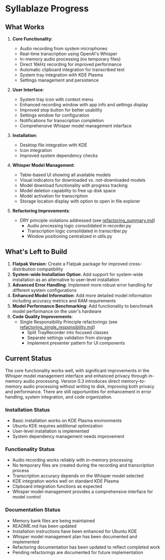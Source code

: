 # Syllablaze Progress

## What Works

1. **Core Functionality**:
   - Audio recording from system microphones
   - Real-time transcription using OpenAI's Whisper
   - In-memory audio processing (no temporary files)
   - Direct 16kHz recording for improved performance
   - Automatic clipboard integration for transcribed text
   - System tray integration with KDE Plasma
   - Settings management and persistence

2. **User Interface**:
   - System tray icon with context menu
   - Enhanced recording window with app info and settings display
   - Improved stop button for better usability
   - Settings window for configuration
   - Notifications for transcription completion
   - Comprehensive Whisper model management interface

3. **Installation**:
   - Desktop file integration with KDE
   - Icon integration
   - Improved system dependency checks

4. **Whisper Model Management**:
   - Table-based UI showing all available models
   - Visual indicators for downloaded vs. not-downloaded models
   - Model download functionality with progress tracking
   - Model deletion capability to free up disk space
   - Model activation for transcription
   - Storage location display with option to open in file explorer

5. **Refactoring Improvements**:
   - DRY principle violations addressed (see [refactoring_summary.md](refactoring_summary.md))
     - Audio processing logic consolidated in recorder.py
     - Transcription logic consolidated in transcriber.py
     - Window positioning centralized in utils.py

## What's Left to Build

1. **Flatpak Version**: Create a Flatpak package for improved cross-distribution compatibility
2. **System-wide Installation Option**: Add support for system-wide installation as an alternative to user-level installation
3. **Advanced Error Handling**: Implement more robust error handling for different system configurations
4. **Enhanced Model Information**: Add more detailed model information including accuracy metrics and RAM requirements
5. **Model Performance Benchmarking**: Add functionality to benchmark model performance on the user's hardware
6. **Code Quality Improvements**:
   - Single Responsibility Principle refactorings (see [refactoring_single_responsibility.md](refactoring_single_responsibility.md))
     - Split TrayRecorder into focused classes
     - Separate settings validation from storage
     - Implement presenter pattern for UI components

## Current Status

The core functionality works well, with significant improvements in the Whisper model management interface and enhanced privacy through in-memory audio processing. Version 0.3 introduces direct memory-to-memory audio processing without writing to disk, improving both privacy and performance. There are still opportunities for enhancement in error handling, system integration, and code organization.

### Installation Status

- Basic installation works on KDE Plasma environments
- Ubuntu KDE requires additional optimization
- User-level installation is implemented
- System dependency management needs improvement

### Functionality Status

- Audio recording works reliably with in-memory processing
- No temporary files are created during the recording and transcription process
- Transcription accuracy depends on the Whisper model selected
- KDE integration works well on standard KDE Plasma
- Clipboard integration functions as expected
- Whisper model management provides a comprehensive interface for model control

### Documentation Status

- Memory bank files are being maintained
- README.md has been updated
- Installation instructions have been enhanced for Ubuntu KDE
- Whisper model management plan has been documented and implemented
- Refactoring documentation has been updated to reflect completed work
- Pending refactorings are documented for future implementation
